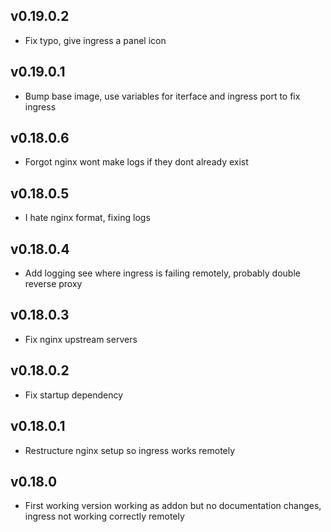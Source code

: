 ## v0.19.0.2
- Fix typo, give ingress a panel icon

## v0.19.0.1
- Bump base image, use variables for iterface and ingress port to fix ingress

## v0.18.0.6
- Forgot nginx wont make logs if they dont already exist

## v0.18.0.5
- I hate nginx format, fixing logs

## v0.18.0.4
- Add logging see where ingress is failing remotely, probably double reverse proxy

## v0.18.0.3
- Fix nginx upstream servers

## v0.18.0.2
- Fix startup dependency

## v0.18.0.1
- Restructure nginx setup so ingress works remotely

## v0.18.0
- First working version working as addon but no documentation changes, ingress not working correctly remotely
